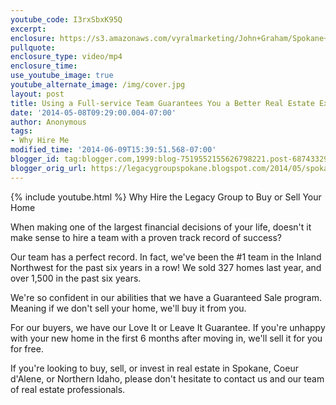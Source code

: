 ```yaml
---
youtube_code: I3rxSbxK95Q
excerpt:
enclosure: https://s3.amazonaws.com/vyralmarketing/John+Graham/Spokane+Real+Estate+Agent-+Are+You+looking+for+a+Top-Notch+Real+Estate+Team%253F.mp4
pullquote:
enclosure_type: video/mp4
enclosure_time:
use_youtube_image: true
youtube_alternate_image: /img/cover.jpg
layout: post
title: Using a Full-service Team Guarantees You a Better Real Estate Experience
date: '2014-05-08T09:29:00.004-07:00'
author: Anonymous
tags:
- Why Hire Me
modified_time: '2014-06-09T15:39:51.568-07:00'
blogger_id: tag:blogger.com,1999:blog-7519552155626798221.post-6874332984917199659
blogger_orig_url: https://legacygroupspokane.blogspot.com/2014/05/spokane-real-estate-legacy-group-why.html
---
```

{% include youtube.html %}
Why Hire the Legacy Group to Buy or Sell Your Home

When making one of the largest financial decisions of your life, doesn't it make sense to hire a team with a proven track record of success?

Our team has a perfect record. In fact, we've been the #1 team in the Inland Northwest for the past six years in a row! We sold 327 homes last year, and over 1,500 in the past six years.

We're so confident in our abilities that we have a Guaranteed Sale program. Meaning if we don't sell your home, we'll buy it from you.

For our buyers, we have our Love It or Leave It Guarantee. If you're unhappy with your new home in the first 6 months after moving in, we'll sell it for you for free.

If you're looking to buy, sell, or invest in real estate in Spokane, Coeur d'Alene, or Northern Idaho, please don't hesitate to contact us and our team of real estate professionals.
